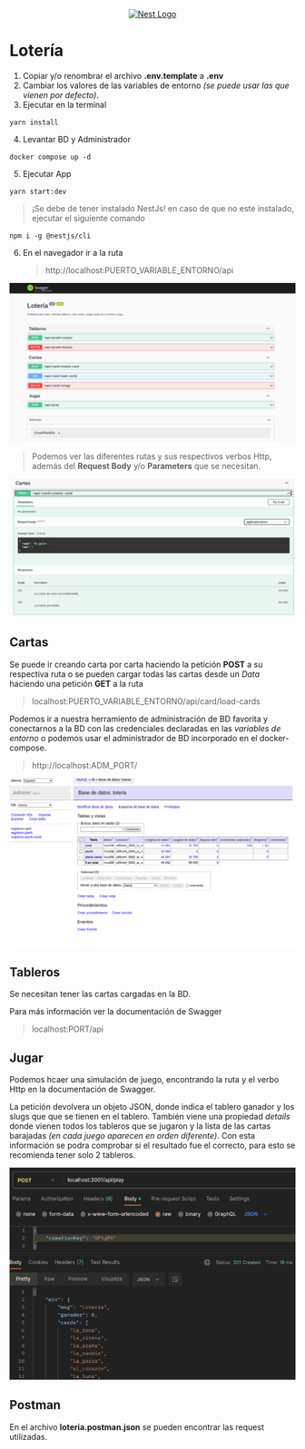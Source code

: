 <p align="center">
  <a href="http://nestjs.com/" target="blank"><img src="https://nestjs.com/img/logo-small.svg" width="200" alt="Nest Logo" /></a>
</p>

# Lotería

1. Copiar y/o renombrar el archivo **.env.template** a **.env**
2. Cambiar los valores de las variables de entorno _(se puede usar las que vienen por defecto)_.
3. Ejecutar en la terminal

```
yarn install
```

4. Levantar BD y Administrador

```
docker compose up -d
```

5. Ejecutar App

```
yarn start:dev
```

> ¡Se debe de tener instalado NestJs! en caso de que no este instalado, ejecutar el siguiente comando

```
npm i -g @nestjs/cli
```

6. En el navegador ir a la ruta
   > http://localhost:PUERTO_VARIABLE_ENTORNO/api

![Captura Api Swagger](/public/images/ss-api.png 'SS- Captura Swagger')

> Podemos ver las diferentes rutas y sus respectivos verbos Http, además del **Request Body** y/o **Parameters** que se necesitan.

![Captura Api Swagger POST](/public/images/ss-post-api.png 'SS- Captura Swagger Post')

## Cartas

Se puede ir creando carta por carta haciendo la petición **POST** a su respectiva ruta o se pueden cargar todas las cartas desde un _Data_ haciendo una petición **GET** a la ruta

> localhost:PUERTO_VARIABLE_ENTORNO/api/card/load-cards

Podemos ir a nuestra herramiento de administración de BD favorita y conectarnos a la BD con las credenciales declaradas en las _variables de entorno_ o podemos usar el administrador de BD incorporado en el docker-compose.

> http://localhost:ADM_PORT/

![Captura AdminerBD](/public/images/ss-adminerbd.png 'SS- Captura Adminer')

## Tableros

Se necesitan tener las cartas cargadas en la BD.

Para más información ver la documentación de Swagger

> localhost:PORT/api

## Jugar

Podemos hcaer una simulación de juego, encontrando la ruta y el verbo Http en la documentación de Swagger.

La petición devolvera un objeto JSON, donde indica el tablero ganador y los slugs que que se tienen en el tablero. También viene una propiedad _details_ donde vienen todos los tableros que se jugaron y la lista de las cartas barajadas _(en cada juego aparecen en orden diferente)_. Con esta información se podra comprobar si el resultado fue el correcto, para esto se recomienda tener solo 2 tableros.

![Captura PostmanPlay](/public/images/ss-postman-play.png 'SS- Captura postman')

## Postman

En el archivo **loteria.postman.json** se pueden encontrar las request utilizadas.
